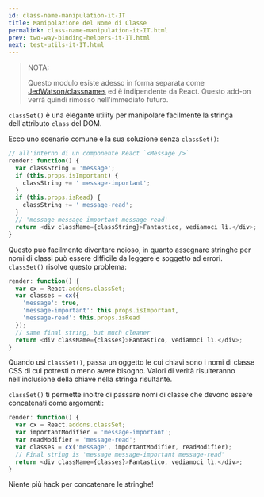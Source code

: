 ```yaml
---
id: class-name-manipulation-it-IT
title: Manipolazione del Nome di Classe
permalink: class-name-manipulation-it-IT.html
prev: two-way-binding-helpers-it-IT.html
next: test-utils-it-IT.html
---
```


> NOTA:
>
> Questo modulo esiste adesso in forma separata come [JedWatson/classnames](https://github.com/JedWatson/classnames) ed è indipendente da React. Questo add-on verrà quindi rimosso nell'immediato futuro.

`classSet()` è una elegante utility per manipolare facilmente la stringa dell'attributo `class` del DOM.

Ecco uno scenario comune e la sua soluzione senza `classSet()`:

```javascript
// all'interno di un componente React `<Message />`
render: function() {
  var classString = 'message';
  if (this.props.isImportant) {
    classString += ' message-important';
  }
  if (this.props.isRead) {
    classString += ' message-read';
  }
  // 'message message-important message-read'
  return <div className={classString}>Fantastico, vediamoci lì.</div>;
}
```

Questo può facilmente diventare noioso, in quanto assegnare stringhe per nomi di classi può essere difficile da leggere e soggetto ad errori. `classSet()` risolve questo problema:

```javascript
render: function() {
  var cx = React.addons.classSet;
  var classes = cx({
    'message': true,
    'message-important': this.props.isImportant,
    'message-read': this.props.isRead
  });
  // same final string, but much cleaner
  return <div className={classes}>Fantastico, vediamoci lì.</div>;
}
```

Quando usi `classSet()`, passa un oggetto le cui chiavi sono i nomi di classe CSS di cui potresti o meno avere bisogno. Valori di verità risulteranno nell'inclusione della chiave nella stringa risultante.

`classSet()` ti permette inoltre di passare nomi di classe che devono essere concatenati come argomenti:

```javascript
render: function() {
  var cx = React.addons.classSet;
  var importantModifier = 'message-important';
  var readModifier = 'message-read';
  var classes = cx('message', importantModifier, readModifier);
  // Final string is 'message message-important message-read'
  return <div className={classes}>Fantastico, vediamoci lì.</div>;
}
```

Niente più hack per concatenare le stringhe!
